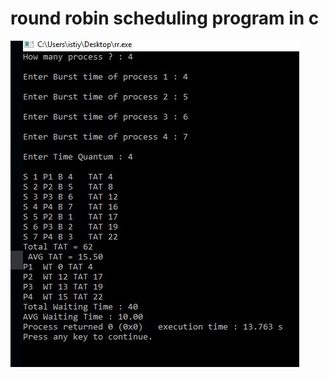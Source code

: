 # round robin scheduling program in c
![Round Robin](screenshot/roundrobin.jpg?raw=true "Round Robin Demo")